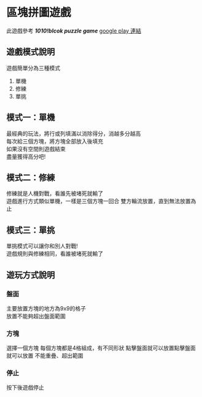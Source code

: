 # 區塊拼圖遊戲

此遊戲參考 ***1010!blcok puzzle game***
[google play 連結](https://play.google.com/store/apps/details?id=com.gramgames.tenten&hl=zh_TW)

## 遊戲模式說明

遊戲簡單分為三種模式

1. 單機
2. 修練
3. 單挑

## 模式一：單機

最經典的玩法，將行或列填滿以消除得分，消越多分越高  
每次給三個方塊，將方塊全部放入後填充  
如果沒有空間則遊戲結束  
盡量獲得高分吧!

## 模式二：修練

修練就是人機對戰，看誰先被堵死就輸了  
遊戲進行方式類似單機，一樣是三個方塊一回合
雙方輪流放置，直到無法放置為止

## 模式三：單挑

單挑模式可以讓你和別人對戰!  
遊戲規則與修練相同，看誰被堵死就輸了

## 遊玩方式說明

### 盤面

主要放置方塊的地方為9x9的格子  
放置不能夠超出盤面範圍

### 方塊

選擇一個方塊
每個方塊都是4格組成，有不同形狀
點擊盤面就可以放置點擊盤面就可以放置
不能重疊、超出範圍

### 停止

按下後遊戲停止